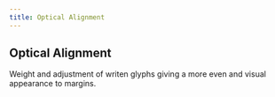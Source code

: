 ```yaml
---
title: Optical Alignment
---
```

## Optical Alignment

Weight and adjustment of writen glyphs giving a more even and visual appearance to margins.


